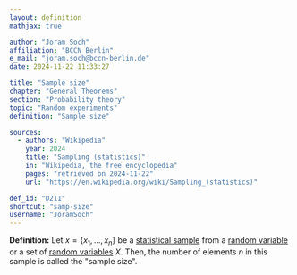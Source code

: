 ```yaml
---
layout: definition
mathjax: true

author: "Joram Soch"
affiliation: "BCCN Berlin"
e_mail: "joram.soch@bccn-berlin.de"
date: 2024-11-22 11:33:27

title: "Sample size"
chapter: "General Theorems"
section: "Probability theory"
topic: "Random experiments"
definition: "Sample size"

sources:
  - authors: "Wikipedia"
    year: 2024
    title: "Sampling (statistics)"
    in: "Wikipedia, the free encyclopedia"
    pages: "retrieved on 2024-11-22"
    url: "https://en.wikipedia.org/wiki/Sampling_(statistics)"

def_id: "D211"
shortcut: "samp-size"
username: "JoramSoch"
---
```



**Definition:** Let $x = \left\lbrace x_1, \ldots, x_n \right\rbrace$ be a [statistical sample](/D/samp) from a [random variable](/D/rvar) or a set of [random variables](/D/rvar) $X$. Then, the number of elements $n$ in this sample is called the "sample size".